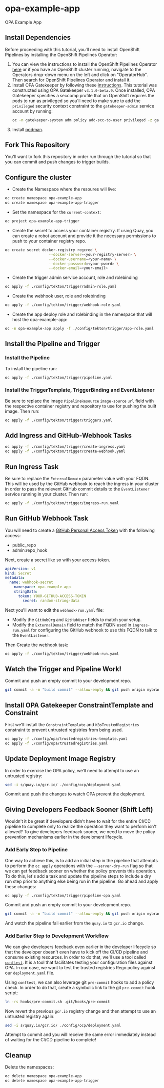 # opa-example-app

OPA Example App

## Install Dependencies

Before proceeding with this tutorial, you'll need to install OpenShift
Pipelines by installing the OpenShift Pipelines Operator:
1. You can view the instructions to install the OpenShift Pipelines Operator
   [here](https://github.com/openshift/tektoncd-pipeline-operator) or if you
   have an OpenShift cluster running, navigate to the Operators drop-down menu
   on the left and click on "OperatorHub". Then search for OpenShift Pipelines
   Operator and install it.
1. Install OPA Gatekeeper by following these
   [instructions](https://github.com/open-policy-agent/gatekeeper#installation).
   This tutorial was constructed using OPA Gatekeeper `v3.1.0-beta.9`. Once
   installed, OPA Gatekeeper specifies a seccomp profile that on OpenShift
   requires the pods to run as privileged so you'll need to make sure to add
   the `privileged` security context constraint to the
   `gatekeeper-admin` service account by running:
   ```bash
   oc -n gatekeeper-system adm policy add-scc-to-user privileged -z gatekeeper-admin
   ```
1. Install [podman](https://podman.io/).

## Fork This Repository

You'll want to fork this repository in order run through the tutorial so that
you can commit and push changes to trigger builds.

## Configure the cluster

- Create the Namespace where the resoures will live:

```bash
oc create namespace opa-example-app
oc create namespace opa-example-app-trigger
```

- Set the namespace for the `current-context`:

```bash
oc project opa-example-app-trigger
```

- Create the secret to access your container registry. If using Quay, you can
  create a robot account and provide it the necessary permissions to push to
  your container registry repo.

```bash
oc create secret docker-registry regcred \
                    --docker-server=<your-registry-server> \
                    --docker-username=<your-name> \
                    --docker-password=<your-pword> \
                    --docker-email=<your-email>
```

- Create the trigger admin service account, role and rolebinding

```bash
oc apply -f ./config/tekton/trigger/admin-role.yaml
```

- Create the webhook user, role and rolebinding

```bash
oc apply -f ./config/tekton/trigger/webhook-role.yaml
```

- Create the app deploy role and rolebinding in the namespace that will host
  the opa-example-app:

```bash
oc -n opa-example-app apply -f ./config/tekton/trigger/app-role.yaml
```

## Install the Pipeline and Trigger

### Install the Pipeline

To install the pipeline run:

```bash
oc apply -f ./config/tekton/trigger/pipeline.yaml
```

### Install the TriggerTemplate, TriggerBinding and EventListener

Be sure to replace the image `PipelineResource` `image-source` `url` field with
the respective container registry and repository to use for pushing the built
image. Then run:

```bash
oc apply -f ./config/tekton/trigger/triggers.yaml
```

## Add Ingress and GitHub-Webhook Tasks

```bash
oc apply -f ./config/tekton/trigger/create-ingress.yaml
oc apply -f ./config/tekton/trigger/create-webhook.yaml
```

## Run Ingress Task

Be sure to replace the `ExternalDomain` parameter value with your FQDN. This
will be used by the GitHub webhook to reach the ingress in your cluster in
order to pass the relevent GitHub commit details to the `EventListener` service
running in your cluster. Then run:

```bash
oc apply -f ./config/tekton/trigger/ingress-run.yaml
```

## Run GitHub Webhook Task

You will need to create a [GitHub Personal Access
Token](https://help.github.com/en/articles/creating-a-personal-access-token-for-the-command-line#creating-a-token)
with the following access:

- public_repo
- admin:repo_hook

Next, create a secret like so with your access token.

```yaml
apiVersion: v1
kind: Secret
metadata:
  name: webhook-secret
    namespace: opa-example-app
    stringData:
      token: YOUR-GITHUB-ACCESS-TOKEN
        secret: random-string-data
```

Next you'll want to edit the `webhook-run.yaml` file:
- Modify the `GitHubOrg` and `GitHubUser` fields to match your setup.
- Modify the `ExternalDomain` field to match the FQDN used in
  `ingress-run.yaml` for configuring the GitHub webhook to use this FQDN to
  talk to the `EventListener`.

Then Create the webhook task:

```bash
oc apply -f ./config/tekton/trigger/webhook-run.yaml
```

## Watch the Trigger and Pipeline Work!

Commit and push an empty commit to your development repo.

```bash
git commit -a -m "build commit" --allow-empty && git push origin mybranch
```

## Install OPA Gatekeeper ConstraintTemplate and Constraint

First we'll install the `ConstraintTemplate` and `K8sTrustedRegistries`
constraint to prevent untrusted registries from being used.

```bash
oc apply -f ./config/opa/trustedregistries-template.yaml
oc apply -f ./config/opa/trustedregistries.yaml
```

## Update Deployment Image Registry

In order to exercise the OPA policy, we'll need to attempt to use an untrusted
registry:

```bash
sed -i s/quay.io/gcr.io/ ./config/ocp/deployment.yaml
```

Commit and push the changes to watch OPA prevent the deployment.

## Giving Developers Feedback Sooner (Shift Left)

Wouldn't it be great if developers didn't have to wait for the entire CI/CD
pipeline to complete only to realize the operation they want to perform isn't
allowed? To give developers feedback sooner, we need to move the policy
prevention mechanisms earlier in the develoment lifecycle.

### Add Early Step to Pipeline

One way to achieve this, is to add an initial step in the pipeline that
attempts to perform the `oc apply` operations with the `--server-dry-run`
flag so that we can get feedback sooner on whether the policy prevents this
operation. To do this, let's add a task and update the pipeline steps to
include a dry run step prior to anything else being run in the pipeline. Go
ahead and apply these changes:

```bash
oc apply -f ./config/tekton/trigger/pipeline-opa.yaml
```

Commit and push an empty commit to your development repo.

```bash
git commit -a -m "build commit" --allow-empty && git push origin mybranch
```

And watch the pipeline fail earlier from the `quay.io` to `gcr.io` change.

### Add Earlier Step to Development Workflow

We can give developers feedback even earlier in the developer lifecycle so that
the developer doesn't even have to kick off the CI/CD pipeline and consume
existing resources. In order to do that, we'll use a tool called
[`conftest`](https://github.com/instrumenta/conftest). It is a tool that
facilitates testing your configuration files against OPA. In our case, we want
to test the trusted registries Rego policy against our `deployment.yaml` file.

Using `conftest`, we can also leverage git `pre-commit` hooks to add a policy
check. In order to do that, create a symbolic link to the git `pre-commit` hook
script:

```bash
ln -rs hooks/pre-commit.sh .git/hooks/pre-commit
```

Now revert the previous `gcr.io` registry change and then attempt to use an
untrusted registry again:

```bash
sed -i s/quay.io/gcr.io/ ./config/ocp/deployment.yaml
```

Attempt to commit and you will receive the same error immediately instead of
waiting for the CI/CD pipeline to complete!

## Cleanup

Delete the namespaces:

```bash
oc delete namespace opa-example-app
oc delete namespace opa-example-app-trigger
```
